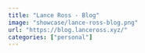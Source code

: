 ```yaml
---
title: "Lance Ross - Blog"
image: "showcase/lance-ross-blog.png"
url: "https://blog.lanceross.xyz/"
categories: ["personal"]
---
```

